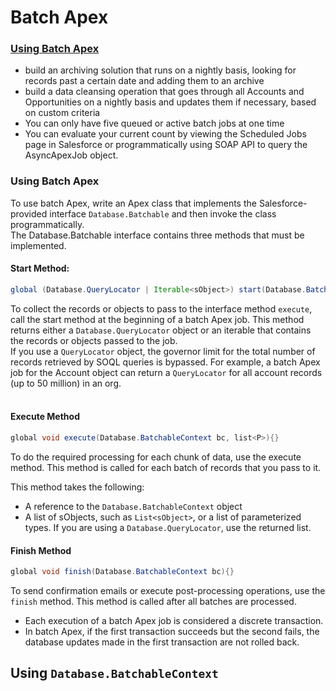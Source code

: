 # Batch Apex

### [Using Batch Apex](https://developer.salesforce.com/docs/atlas.en-us.apexcode.meta/apexcode/apex_batch_interface.htm)
* build an archiving solution that runs on a nightly basis, looking for records past a certain date and adding them to an archive
* build a data cleansing operation that goes through all Accounts and Opportunities on a nightly basis and updates them if necessary, based on custom criteria
* You can only have five queued or active batch jobs at one time
* You can evaluate your current count by viewing the Scheduled Jobs page in Salesforce or programmatically using SOAP API to query the AsyncApexJob object.

### Using Batch Apex
To use batch Apex, write an Apex class that implements the Salesforce-provided interface `Database.Batchable` and then invoke the class programmatically.
<br/>
The Database.Batchable interface contains three methods that must be implemented.<br/>
#### Start Method:
```java
global (Database.QueryLocator | Iterable<sObject>) start(Database.BatchableContext bc)
```
To collect the records or objects to pass to the interface method `execute`, call the start method at the beginning of a batch Apex job.  This method returns either a `Database.QueryLocator` object or an iterable that contains the records or objects passed to the job.
<br/>
If you use a `QueryLocator` object, the governor limit for the total number of records retrieved by SOQL queries is bypassed.  For example, a batch Apex job for the Account object can return a `QueryLocator` for all account records (up to 50 million) in an org.  
<br/>
#### Execute Method
```java
global void execute(Database.BatchableContext bc, list<P>){}
```
To do the required processing for each chunk of data, use the execute method.  This method is called for each batch of records that you pass to it.

This method takes the following:
* A reference to the `Database.BatchableContext` object
* A list of sObjects, such as `List<sObject>`, or a list of parameterized types.  If you are using a `Database.QueryLocator`, use the returned list.
#### Finish Method
```java
global void finish(Database.BatchableContext bc){}
```

To send confirmation emails or execute post-processing operations, use the `finish` method.  This method is called after all batches are processed.

* Each execution of a batch Apex job is considered a discrete transaction.  
* In batch Apex, if the first transaction succeeds but the second fails, the database updates made in the first transaction are not rolled back.

## Using `Database.BatchableContext`
